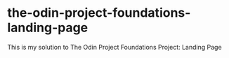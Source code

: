 # the-odin-project-foundations-landing-page
This is my solution to The Odin Project Foundations Project: Landing Page
